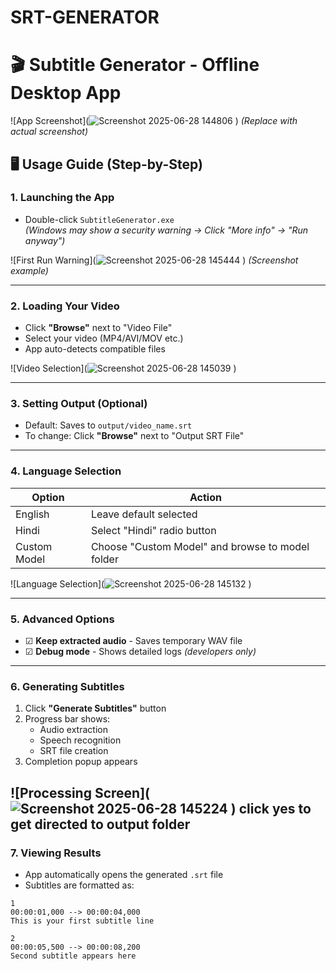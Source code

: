 # SRT-GENERATOR
# 🎬 Subtitle Generator - Offline Desktop App

![App Screenshot](![Screenshot 2025-06-28 144806](https://github.com/user-attachments/assets/7a1caba5-b0ce-4e41-a93f-20c3c91c91da)
) *(Replace with actual screenshot)*

## 🖥️ Usage Guide (Step-by-Step)

### 1. Launching the App
- Double-click `SubtitleGenerator.exe`  
  *(Windows may show a security warning → Click "More info" → "Run anyway")*

![First Run Warning](![Screenshot 2025-06-28 145444](https://github.com/user-attachments/assets/8ce65cba-e604-42df-bf87-c5ae9cb0f526)
) *(Screenshot example)*

---

### 2. Loading Your Video
- Click **"Browse"** next to "Video File"  
- Select your video (MP4/AVI/MOV etc.)  
- App auto-detects compatible files

![Video Selection](![Screenshot 2025-06-28 145039](https://github.com/user-attachments/assets/556aed19-4705-4bbd-ba6b-81abd75157f7)
)

---

### 3. Setting Output (Optional)
- Default: Saves to `output/video_name.srt`  
- To change: Click **"Browse"** next to "Output SRT File"

---

### 4. Language Selection
| Option | Action |
|--------|--------|
| English | Leave default selected |
| Hindi | Select "Hindi" radio button |
| Custom Model | Choose "Custom Model" and browse to model folder |

![Language Selection](![Screenshot 2025-06-28 145132](https://github.com/user-attachments/assets/926521b4-398d-4bcc-926d-5bc193742c2b)
)

---

### 5. Advanced Options
- ☑ **Keep extracted audio** - Saves temporary WAV file  
- ☑ **Debug mode** - Shows detailed logs *(developers only)*

---

### 6. Generating Subtitles
1. Click **"Generate Subtitles"** button  
2. Progress bar shows:  
   - Audio extraction  
   - Speech recognition  
   - SRT file creation  
3. Completion popup appears  

![Processing Screen](![Screenshot 2025-06-28 145224](https://github.com/user-attachments/assets/5fec79d0-cb45-4ce9-88bd-77036b15e987)
)
click yes to get directed to output folder
---

### 7. Viewing Results
- App automatically opens the generated `.srt` file  
- Subtitles are formatted as:
```srt
1
00:00:01,000 --> 00:00:04,000
This is your first subtitle line

2
00:00:05,500 --> 00:00:08,200
Second subtitle appears here
